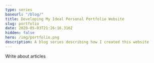 ```yaml
---
type: series
baseurl: "/blog/"
title: Developing My Ideal Personal Portfolio Website
slug: portfolio
date: 2020-05-03T21:26:16.316Z
hidden: false
hero: /img/portfolio.png
description: A blog series describing how I created this website
---
```


Write about articles
